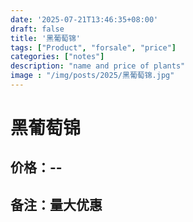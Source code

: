 ```yaml
---
date: '2025-07-21T13:46:35+08:00'
draft: false
title: '黑葡萄锦'
tags: ["Product", "forsale", "price"]
categories: ["notes"]
description: "name and price of plants"
image : "/img/posts/2025/黑葡萄锦.jpg"
---
```


# 黑葡萄锦

## 价格：--

## 备注：量大优惠